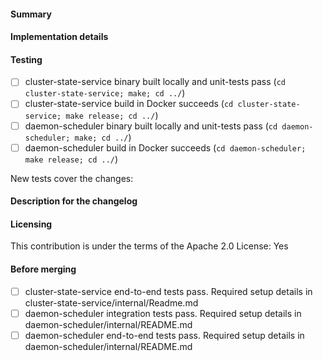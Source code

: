 
#### Summary
<!-- What does this pull request do? -->

#### Implementation details
<!-- How are the changes implemented? -->

#### Testing
<!-- How was this tested? -->
- [ ] cluster-state-service binary built locally and unit-tests pass (`cd cluster-state-service; make; cd ../`)
- [ ] cluster-state-service build in Docker succeeds (`cd cluster-state-service; make release; cd ../`)
- [ ] daemon-scheduler binary built locally and unit-tests pass (`cd daemon-scheduler; make; cd ../`)
- [ ] daemon-scheduler build in Docker succeeds (`cd daemon-scheduler; make release; cd ../`)

New tests cover the changes: <!-- yes|no -->

#### Description for the changelog
<!--
Write a short summary that describes the changes in this pull request
for inclusion in changelog.
-->

#### Licensing

This contribution is under the terms of the Apache 2.0 License: Yes

#### Before merging
<!-- Run integration and end-to-end tests before merging -->
- [ ] cluster-state-service end-to-end tests pass. Required setup details in cluster-state-service/internal/Readme.md
- [ ] daemon-scheduler integration tests pass. Required setup details in daemon-scheduler/internal/README.md
- [ ] daemon-scheduler end-to-end tests pass. Required setup details in daemon-scheduler/internal/README.md
